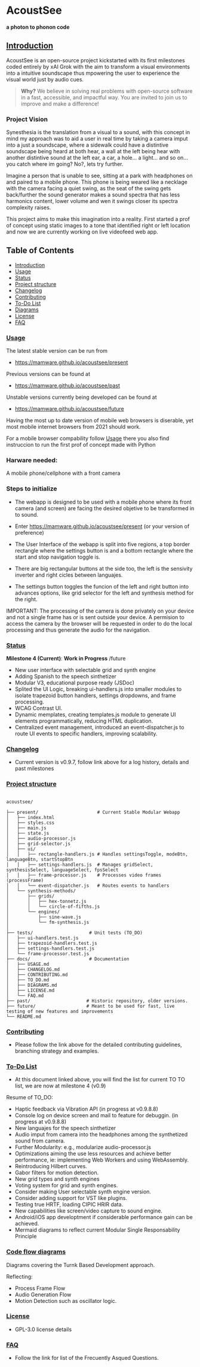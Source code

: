 # AcoustSee

**a photon to phonon code**


## [Introduction](#introduction)

AcoustSee is an open-source project kickstarted with its first milestones coded entirely by xAI Grok with the aim to transform a visual environments into a intuitive soundscape thus  mpowering the user to experience the visual world just by audio cues.

> **Why?** We believe in solving real problems with open-source software in a fast, accessible, and impactful way. You are invited to join us to improve and make a difference!

### Project Vision

Synesthesia is the translation from a visual to a sound, with this concept in mind my approach was to aid a user in real time by taking a camera imput into a just a soundscape, where a sidewalk could have a distintive soundscape being heard at both hear, a wall at the left being hear with another distintive sound at the left ear, a car, a hole... a light... and so on... you catch where im going? No?, lets try further.

Imagine a person that is unable to see, sitting at a park with headphones on and paired to a mobile phone. This phone is being weared like a necklage with the camera facing a quiet swing, as the seat of the swing gets back/further the sound generator makes a sound spectra that has less harmonics content, lower volume and wen it swings closer its spectra complexity raises. 

This project aims to make this imagination into a reality. 
First started a prof of concept using static images to a tone that identified right or left location and now we are currently working on live videofeed web app. 


## Table of Contents

- [Introduction](#introduction)
- [Usage](docs/USAGE.md)
- [Status](#status)
- [Project structure](#project_structure)
- [Changelog](docs/CHANGELOG.md)
- [Contributing](docs/CONTRIBUTING.md)
- [To-Do List](docs/TO_DO.md)
- [Diagrams](docs/DIAGRAMS.md)
- [License](docs/LICENSE.md)
- [FAQ](docs/FAQ.md)

### [Usage](docs/USAGE.md)

The latest stable version can be run from 

- https://mamware.github.io/acoustsee/present

Previous versions can be found at

- https://mamware.github.io/acoustsee/past

Unstable versions currently being developed can be found at

- https://mamware.github.io/acoustsee/future

Having the most up to date version of mobile web browsers is diserable, yet most mobile internet browsers from 2021 should work.

For a mobile browser compability follow [Usage](docs/USAGE.md) there you also find instruccion to run the first prof of concept made with Python

### Harware needed:


A mobile phone/cellphone with a front camera

### Steps to initialize

- The webapp is designed to be used with a mobile phone where its front camera (and screen) are facing the desired objetive to be transformed in to sound.

- Enter https://mamware.github.io/acoustsee/present  (or your version of preference)

- The User Interface of the webapp is split into five regions, a top border rectangle where the settings button is and a bottom rectangle where the start and stop navigation toggle is.

- There are big rectangular buttons at the side too, the left is the sensivity inverter and right cicles between languajes.

- The settings button toggles the funcion of the left and right button into advances options, like grid selector for the left and synthesis method for the right. 
  
IMPORTANT: The processing of the camera is done privately on your device and not a single frame has or is sent outside your device. A permision to access the camera by the browser will be requested in order to do the local processing and thus generate the audio for the navigation.

### [Status](#status)

**Milestone 4 (Current)**: **Work in Progress**  /future

- New user interface with selectable grid and synth engine
- Adding Spanish to the speech sinthetizer 
- Modular V3, educational purpose ready (JSDoc)
- Splited the UI Logic, breaking ui-handlers.js into smaller modules to isolate trapezoid button handlers, settings dropdowns, and frame processing.
- WCAG Contrast UI.
- Dynamic memplates, creating templates.js module to generate UI elements  programmatically, reducing HTML duplication.
- Centralized event management, introduced an event-dispatcher.js to route UI events to specific handlers, improving scalability.

### [Changelog](docs/CHANGELOG.md)

- Current version is v0.9.7, follow link above for a log history, details and past milestones

### [Project structure](#project_structure)

```

acoustsee/

├── present/                      # Current Stable Modular Webapp
│   ├── index.html
│   ├── styles.css
│   ├── main.js
│   ├── state.js
│   ├── audio-processor.js
│   ├── grid-selector.js
│   ├── ui/
│   │   ├── rectangle-handlers.js # Handles settingsToggle, modeBtn, languageBtn, startStopBtn
│   │   ├── settings-handlers.js  # Manages gridSelect, synthesisSelect, languageSelect, fpsSelect
│   │   ├── frame-processor.js    # Processes video frames (processFrame)
│   │   └── event-dispatcher.js   # Routes events to handlers
│   └── synthesis-methods/
│       ├── grids/
│       │   ├── hex-tonnetz.js
│       │   └── circle-of-fifths.js
│       └── engines/
│           ├── sine-wave.js
│           └── fm-synthesis.js
│   
├── tests/                     # Unit tests (TO_DO)
│   ├── ui-handlers.test.js
│   ├── trapezoid-handlers.test.js
│   ├── settings-handlers.test.js
│   └── frame-processor.test.js
├── docs/                      # Documentation
│   ├── USAGE.md
│   ├── CHANGELOG.md
│   ├── CONTRIBUTING.md
│   ├── TO_DO.md
│   ├── DIAGRAMS.md
│   ├── LICENSE.md
│   └── FAQ.md
├── past/                     # Historic repository, older versions.
├── future/                   # Meant to be used for fast, live testing of new features and improvements
└── README.md

```

### [Contributing](docs/CONTRIBUTING.md)

- Please follow the link above for the detailed contributing guidelines, branching strategy and examples.

### [To-Do List](docs/TO_DO.md)

- At this document linked above, you will find the list for current TO TO list, we are now at milestone 4 (v0.9)

Resume of TO_DO:

- Haptic feedback via Vibration API (in progress at v0.9.8.8)
- Console log on device screen and mail to feature for debuggin. (in progress at v0.9.8.8)
- New languajes for the speech sinthetizer
- Audio imput from camera into the headphones among the synthetized sound from camera.
- Further Modularity: e.g., modularize audio-processor.js
- Optimizations aiming the use less resources and achieve better performance, ie: implementing Web Workers and using WebAssembly.
- Reintroducing Hilbert curves.
- Gabor filters for motion detection.
- New grid types and synth engines
- Voting system for grid and synth engines.
- Consider making User selectable synth engine version.
- Consider adding support for VST like plugins.
- Testing true HRTF, loading CIPIC HRIR data.
- New capabilities like screen/video capture to sound engine.
- Android/iOS app developtment if considerable performance gain can be achieved.
- Mermaid diagrams to reflect current Modular Single Responsability Principle

### [Code flow diagrams](docs/DIAGRAMS.md) 

Diagrams covering the Turnk Based Development approach. 

Reflecting:  
  - Process Frame Flow
  - Audio Generation Flow
  - Motion Detection such as oscillator logic.

### [License](docs/LICENSE.md)

- GPL-3.0 license details
  
### [FAQ](docs/FAQ.md)

- Follow the link for list of the Frecuently Asqued Questions.
